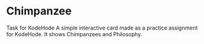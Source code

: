 # Chimpanzee
Task for KodeHode
A simple interactive card made as a practice assignment for KodeHode. It shows Chimpanzees and Philosophy.
